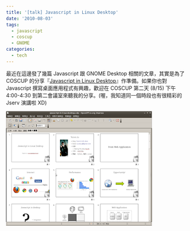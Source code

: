 ```yaml
---
title: '[talk] Javascript in Linux Desktop'
date: '2010-08-03'
tags:
  - javascript
  - coscup
  - GNOME
categories:
  - tech
---
```

最近在這邊發了幾篇 Javascript 跟 GNOME Desktop 相關的文章，其實是為了 COSCUP 的分享『[Javascript in Linux Desktop](http://coscup.org/2010/zh-tw/program/abstracts#javascript-in-linux-desktop)』作準備。如果你也對 Javascript 撰寫桌面應用程式有興趣，歡迎在 COSCUP 第二天 (8/15) 下午 4:00-4:30 到第二會議室來聽我的分享。(喔，我知道同一個時段也有很精彩的 Jserv 演講啦 XD)  
  

[![](images/0.png)](http://2.bp.blogspot.com/_iOO0fC4NKLE/TFd_s1rD2fI/AAAAAAAAI1w/yRcnBX5qthw/s1600/Screenshot-javascript-in-linux-desktop.odp+-+OpenOffice.org+Impress.png)
